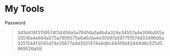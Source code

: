 # My Tools
Password

> 3d3d414f3159574f34456a5a78456a5a6b4a324e34557a4e306b445a33516a4e684a575a7959575a6a6c6a4e30597a597751574d33496d5a3251544f3045474e35677a4d3551474e6d6c444f6d42444d6c52545969526a59
